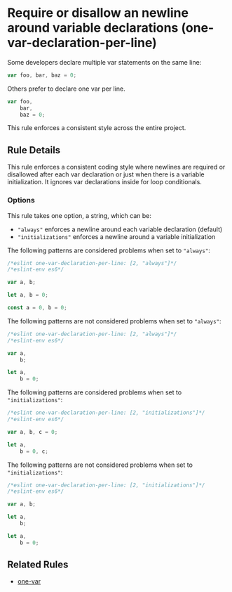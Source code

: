 # Require or disallow an newline around variable declarations (one-var-declaration-per-line)

Some developers declare multiple var statements on the same line:

```js
var foo, bar, baz = 0;
```

Others prefer to declare one var per line.

```js
var foo,
    bar,
    baz = 0;
```

This rule enforces a consistent style across the entire project.

## Rule Details

This rule enforces a consistent coding style where newlines are required or disallowed after each var declaration or just when there is a variable initialization. It ignores var declarations inside for loop conditionals.

### Options

This rule takes one option, a string, which can be:

* `"always"` enforces a newline around each variable declaration (default)
* `"initializations"` enforces a newline around a variable initialization

The following patterns are considered problems when set to `"always"`:

```js
/*eslint one-var-declaration-per-line: [2, "always"]*/
/*eslint-env es6*/

var a, b;

let a, b = 0;

const a = 0, b = 0;
```

The following patterns are not considered problems when set to `"always"`:

```js
/*eslint one-var-declaration-per-line: [2, "always"]*/
/*eslint-env es6*/

var a,
    b;

let a,
    b = 0;
```

The following patterns are considered problems when set to `"initializations"`:

```js
/*eslint one-var-declaration-per-line: [2, "initializations"]*/
/*eslint-env es6*/

var a, b, c = 0;

let a,
    b = 0, c;
```

The following patterns are not considered problems when set to `"initializations"`:

```js
/*eslint one-var-declaration-per-line: [2, "initializations"]*/
/*eslint-env es6*/

var a, b;

let a,
    b;

let a,
    b = 0;
```

## Related Rules

* [one-var](one-var.md)
